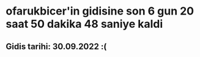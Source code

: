 # ofarukbicer'in gidisine son 6 gun 20 saat 50 dakika 48 saniye kaldi

## Gidis tarihi: 30.09.2022 :(